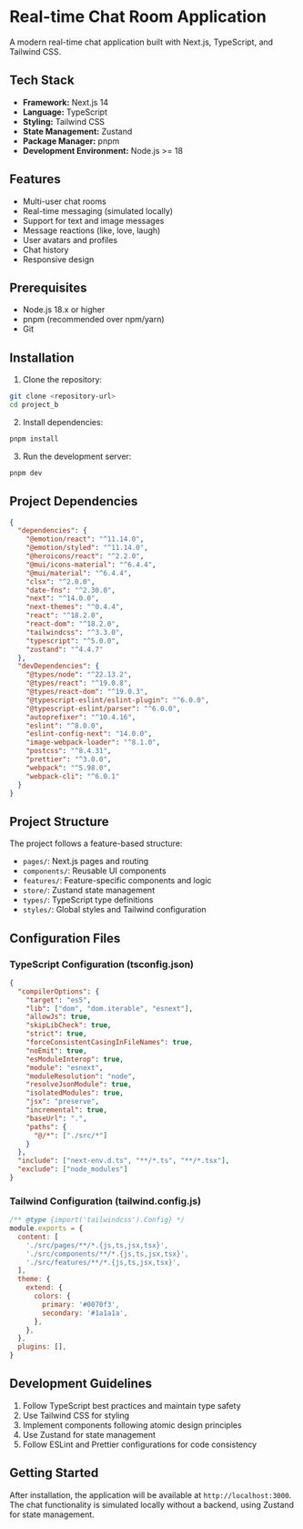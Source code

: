 # Real-time Chat Room Application

A modern real-time chat application built with Next.js, TypeScript, and Tailwind CSS.

## Tech Stack

- **Framework:** Next.js 14
- **Language:** TypeScript
- **Styling:** Tailwind CSS
- **State Management:** Zustand
- **Package Manager:** pnpm
- **Development Environment:** Node.js >= 18

## Features

- Multi-user chat rooms
- Real-time messaging (simulated locally)
- Support for text and image messages
- Message reactions (like, love, laugh)
- User avatars and profiles
- Chat history
- Responsive design

## Prerequisites

- Node.js 18.x or higher
- pnpm (recommended over npm/yarn)
- Git

## Installation

1. Clone the repository:
```bash
git clone <repository-url>
cd project_b
```

2. Install dependencies:
```bash
pnpm install
```

3. Run the development server:
```bash
pnpm dev
```

## Project Dependencies

```json
{
  "dependencies": {
    "@emotion/react": "^11.14.0",
    "@emotion/styled": "^11.14.0",
    "@heroicons/react": "^2.2.0",
    "@mui/icons-material": "^6.4.4",
    "@mui/material": "^6.4.4",
    "clsx": "^2.0.0",
    "date-fns": "^2.30.0",
    "next": "^14.0.0",
    "next-themes": "^0.4.4",
    "react": "^18.2.0",
    "react-dom": "^18.2.0",
    "tailwindcss": "^3.3.0",
    "typescript": "^5.0.0",
    "zustand": "^4.4.7"
  },
  "devDependencies": {
    "@types/node": "^22.13.2",
    "@types/react": "^19.0.8",
    "@types/react-dom": "^19.0.3",
    "@typescript-eslint/eslint-plugin": "^6.0.0",
    "@typescript-eslint/parser": "^6.0.0",
    "autoprefixer": "^10.4.16",
    "eslint": "^8.0.0",
    "eslint-config-next": "14.0.0",
    "image-webpack-loader": "^8.1.0",
    "postcss": "^8.4.31",
    "prettier": "^3.0.0",
    "webpack": "^5.98.0",
    "webpack-cli": "^6.0.1"
  }
}
```

## Project Structure

The project follows a feature-based structure:

- `pages/`: Next.js pages and routing
- `components/`: Reusable UI components
- `features/`: Feature-specific components and logic
- `store/`: Zustand state management
- `types/`: TypeScript type definitions
- `styles/`: Global styles and Tailwind configuration

## Configuration Files

### TypeScript Configuration (tsconfig.json)
```json
{
  "compilerOptions": {
    "target": "es5",
    "lib": ["dom", "dom.iterable", "esnext"],
    "allowJs": true,
    "skipLibCheck": true,
    "strict": true,
    "forceConsistentCasingInFileNames": true,
    "noEmit": true,
    "esModuleInterop": true,
    "module": "esnext",
    "moduleResolution": "node",
    "resolveJsonModule": true,
    "isolatedModules": true,
    "jsx": "preserve",
    "incremental": true,
    "baseUrl": ".",
    "paths": {
      "@/*": ["./src/*"]
    }
  },
  "include": ["next-env.d.ts", "**/*.ts", "**/*.tsx"],
  "exclude": ["node_modules"]
}
```

### Tailwind Configuration (tailwind.config.js)
```javascript
/** @type {import('tailwindcss').Config} */
module.exports = {
  content: [
    './src/pages/**/*.{js,ts,jsx,tsx}',
    './src/components/**/*.{js,ts,jsx,tsx}',
    './src/features/**/*.{js,ts,jsx,tsx}',
  ],
  theme: {
    extend: {
      colors: {
        primary: '#0070f3',
        secondary: '#1a1a1a',
      },
    },
  },
  plugins: [],
}
```

## Development Guidelines

1. Follow TypeScript best practices and maintain type safety
2. Use Tailwind CSS for styling
3. Implement components following atomic design principles
4. Use Zustand for state management
5. Follow ESLint and Prettier configurations for code consistency

## Getting Started

After installation, the application will be available at `http://localhost:3000`. The chat functionality is simulated locally without a backend, using Zustand for state management. 